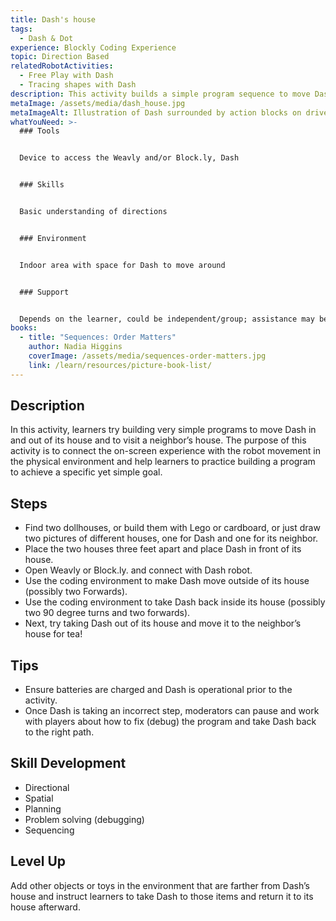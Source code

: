 ```yaml
---
title: Dash's house
tags:
  - Dash & Dot
experience: Blockly Coding Experience
topic: Direction Based
relatedRobotActivities:
  - Free Play with Dash
  - Tracing shapes with Dash
description: This activity builds a simple program sequence to move Dash.
metaImage: /assets/media/dash_house.jpg
metaImageAlt: Illustration of Dash surrounded by action blocks on driveway to a house
whatYouNeed: >-
  ### Tools


  Device to access the Weavly and/or Block.ly, Dash


  ### Skills


  Basic understanding of directions


  ### Environment


  Indoor area with space for Dash to move around


  ### Support


  Depends on the learner, could be independent/group; assistance may be required to guide or facilitate
books:
  - title: "Sequences: Order Matters"
    author: Nadia Higgins
    coverImage: /assets/media/sequences-order-matters.jpg
    link: /learn/resources/picture-book-list/
---
```

## Description

In this activity, learners try building very simple programs to move Dash in and out of its house and to visit a neighbor’s house. The purpose of this activity is to connect the on-screen experience with the robot movement in the physical environment and help learners to practice building a program to achieve a specific yet simple goal.

## Steps

* Find two dollhouses, or build them with Lego or cardboard, or just draw two pictures of different houses, one for Dash and one for its neighbor.
* Place the two houses three feet apart and place Dash in front of its house.
* Open Weavly or Block.ly. and connect with Dash robot.
* Use the coding environment to make Dash move outside of its house (possibly two Forwards).
* Use the coding environment to take Dash back inside its house (possibly two 90 degree turns and two forwards).
* Next, try taking Dash out of its house and move it to the neighbor’s house for tea!

## Tips

* Ensure batteries are charged and Dash is operational prior to the activity.
* Once Dash is taking an incorrect step, moderators can pause and work with players about how to fix (debug) the program and take Dash back to the right path.

## Skill Development

* Directional
* Spatial
* Planning
* Problem solving (debugging)
* Sequencing

## Level Up

Add other objects or toys in the environment that are farther from Dash’s house and instruct learners to take Dash to those items and return it to its house afterward.